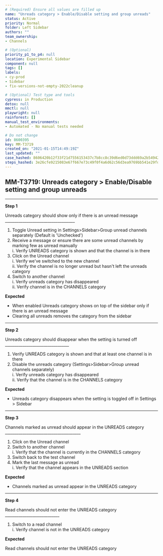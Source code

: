 ```yaml
---
# (Required) Ensure all values are filled up
name: "Unreads category > Enable/Disable setting and group unreads"
status: Active
priority: Normal
folder: Left Sidebar
authors: ""
team_ownership: 
- Channels

# (Optional)
priority_p1_to_p4: null
location: Experimental Sidebar
component: null
tags: []
labels: 
- cy-prod
- Sidebar
- fix-versions-not-empty-2022cleanup

# (Optional) Test type and tools
cypress: in Production
detox: null
mmctl: null
playwright: null
rainforest: []
manual_test_environments: 
- Automated - No manual tests needed

# Do not change
id: 8600395
key: MM-T3719
created_on: "2021-01-15T14:49:19Z"
last_updated: ""
case_hashed: 8606420b12f33f21d7556153437c7b8cc8c39d6ed0d73ddd69a2b54942dbf4fc5e8cdb93bb94aa91ff607763f436f466
steps_hashed: 3e26cfe9215083e67f667e73c49f0f4a6d62c56d3ea9769bb541e29fd640dd718cac70332dc1d15536b2990108a4e244
---
```


<!-- (Auto-generated) Based on frontmatter's "key" and "name" -->

## MM-T3719: Unreads category > Enable/Disable setting and group unreads

---

**Step 1**

Unreads category should show only if there is an unread message\
\_\_\_\_\_\_\_\_\_\_\_\_\_\_\_\_\_\_\_\_\_\_\_\_\_\_\_\_\_\_\_\_\_\_\_\_

1. Toggle Unread setting in Settings>Sidebar>Group unread channels separately (Default is 'Unchecked')
2. Receive a message or ensure there are some unread channels by marking few as unread manually\
   i. Verify UNREADS category is shown and that the channel is in there
3. Click on the Unread channel\
   i. Verify we've switched to the new channel\
   ii. Verify the channel is no longer unread but hasn't left the unreads category
4. Switch to another channel\
   i. Verify unreads category has disappeared\
   ii. Verify channel is in the CHANNELS category

**Expected**

- When enabled Unreads category shows on top of the sidebar only if there is an unread message
- Clearing all unreads removes the category from the sidebar

---

**Step 2**

Unreads category should disappear when the setting is turned off\
\_\_\_\_\_\_\_\_\_\_\_\_\_\_\_\_\_\_\_\_\_\_\_\_\_\_\_\_\_\_\_\_\_

1. Verify UNREADS category is shown and that at least one channel is in there
2. Disable the unreads category (Settings>Sidebar>Group unread channels separately)\
   i. Verify unreads category has disappeared\
   ii. Verify that the channel is in the CHANNELS category

**Expected**

- Unreads category disappears when the setting is toggled off in Settings > Sidebar

---

**Step 3**

Channels marked as unread should appear in the UNREADS category\
\_\_\_\_\_\_\_\_\_\_\_\_\_\_\_\_\_\_\_\_\_\_\_\_\_\_\_\_\_\_\_\_\_\_\_\_\_\_\_

1. Click on the Unread channel
2. Switch to another channel\
   i. Verify that the channel is currently in the CHANNELS category
3. Switch back to the test channel
4. Mark the last message as unread\
   i. Verify that the channel appears in the UNREADS section

**Expected**

- Channels marked as unread appear in the UNREADS category

---

**Step 4**

Read channels should not enter the UNREADS category\
\_\_\_\_\_\_\_\_\_\_\_\_\_\_\_\_\_\_\_\_\_\_\_\_\_\_\_\_

1. Switch to a read channel\
   i. Verify channel is not in the UNREADS category

**Expected**

Read channels should not enter the UNREADS category

